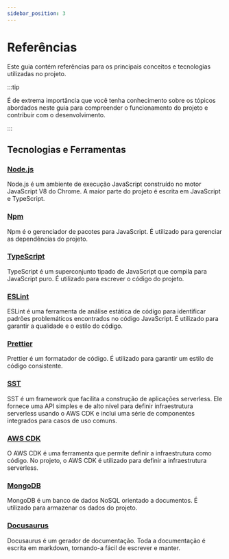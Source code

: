 ```yaml
---
sidebar_position: 3
---
```


# Referências

Este guia contém referências para os principais conceitos e tecnologias utilizadas no projeto.

:::tip

É de extrema importância que você tenha conhecimento sobre os tópicos abordados neste guia para
compreender o funcionamento do projeto e contribuir com o desenvolvimento.

:::

## Tecnologias e Ferramentas

### [Node.js](https://nodejs.org/)

Node.js é um ambiente de execução JavaScript construído no motor JavaScript V8 do Chrome. A maior parte do projeto é escrita em JavaScript e TypeScript.

### [Npm](https://www.npmjs.com/)

Npm é o gerenciador de pacotes para JavaScript. É utilizado para gerenciar as dependências do projeto.

### [TypeScript](https://www.typescriptlang.org/)

TypeScript é um superconjunto tipado de JavaScript que compila para JavaScript puro. É utilizado para escrever o código do projeto.

### [ESLint](https://eslint.org/)

ESLint é uma ferramenta de análise estática de código para identificar padrões problemáticos encontrados no código JavaScript. É utilizado para garantir a qualidade e o estilo do código.

### [Prettier](https://prettier.io/)

Prettier é um formatador de código. É utilizado para garantir um estilo de código consistente.

### [SST](https://sst.dev/)

SST é um framework que facilita a construção de aplicações serverless. Ele fornece uma API simples e de alto nível para definir infraestrutura serverless usando o AWS CDK e inclui uma série de componentes integrados para casos de uso comuns.

### [AWS CDK](https://aws.amazon.com/cdk/)

O AWS CDK é uma ferramenta que permite definir a infraestrutura como código. No projeto, o AWS CDK é utilizado para definir a infraestrutura serverless.

### [MongoDB](https://www.mongodb.com/)

MongoDB é um banco de dados NoSQL orientado a documentos. É utilizado para armazenar os dados do projeto.

### [Docusaurus](https://docusaurus.io/)

Docusaurus é um gerador de documentação. Toda a documentação é escrita em markdown, tornando-a fácil de escrever e manter.

